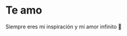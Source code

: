 <!DOCTYPE html>
<html lang="es">
<head>
<meta charset="UTF-8" />
<meta name="viewport" content="width=device-width, initial-scale=1" />
<title>Para mi Amor</title>
<style>
  @import url('https://fonts.googleapis.com/css2?family=Great+Vibes&display=swap');

  body {
    margin: 0;
    height: 100vh;
    background: linear-gradient(135deg, #ff9a9e 0%, #fad0c4 100%);
    overflow: hidden;
    font-family: 'Great Vibes', cursive;
    display: flex;
    justify-content: center;
    align-items: center;
    color: white;
  }

  #rain-container {
    position: fixed;
    top: 0; left: 0; right: 0; bottom: 0;
    pointer-events: none;
    overflow: hidden;
    z-index: 10;
  }

  .drop {
    position: absolute;
    top: -2em;
    font-size: 1.5em;
    opacity: 0.8;
    animation-name: fall;
    animation-timing-function: linear;
    animation-iteration-count: infinite;
    user-select: none;
  }

  @keyframes fall {
    to {
      transform: translateY(110vh);
      opacity: 0;
    }
  }

  #message {
    position: relative;
    z-index: 20;
    text-align: center;
    max-width: 90%;
  }

  #message h1 {
    font-size: 3.5em;
    text-shadow: 2px 2px 8px rgba(0,0,0,0.3);
  }

  #message p {
    font-size: 1.8em;
    margin-top: 10px;
    text-shadow: 1px 1px 5px rgba(0,0,0,0.3);
  }

  audio {
    display: none;
  }
</style>
</head>
<body>

<div id="rain-container"></div>

<div id="message">
  <h1>Te amo</h1>
  <p>Siempre eres mi inspiración y mi amor infinito 💖</p>
</div>

<audio id="music" src="https://cdn.pixabay.com/download/audio/2022/02/22/audio_d4f099cd39.mp3?filename=amour-plastique-123136.mp3" autoplay loop></audio>

<script>
  const rainContainer = document.getElementById('rain-container');
  const dropsCount = 60;

  function createDrop() {
    const drop = document.createElement('div');
    drop.classList.add('drop');
    drop.textContent = 'Te amo';

    drop.style.left = Math.random() * 100 + 'vw';
    drop.style.animationDuration = (3 + Math.random() * 4) + 's';
    drop.style.fontSize = (14 + Math.random() * 16) + 'px';
    drop.style.opacity = (0.4 + Math.random() * 0.6);
    drop.style.animationDelay = (Math.random() * 5) + 's';

    rainContainer.appendChild(drop);

    // Eliminar la gota después de caer para no saturar el DOM
    setTimeout(() => {
      drop.remove();
      createDrop();
    }, (parseFloat(drop.style.animationDuration) + parseFloat(drop.style.animationDelay)) * 1000);
  }

  // Crear varias gotas al inicio
  for(let i = 0; i < dropsCount; i++) {
    createDrop();
  }

  // Controlar reproducción de música (opcional para móvil)
  const music = document.getElementById('music');
  document.body.addEventListener('click', () => {
    if (music.paused) music.play();
  });
</script>

</body>
</html>
